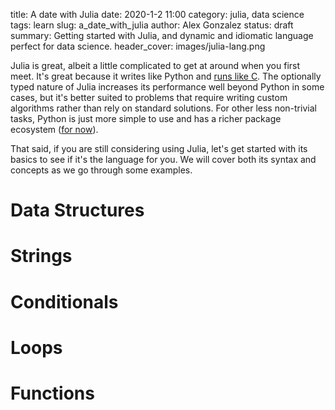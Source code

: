 title: A date with Julia
date: 2020-1-2 11:00
category: julia, data science
tags: learn
slug: a_date_with_julia
author: Alex Gonzalez
status: draft
summary: Getting started with Julia, and dynamic and idiomatic language perfect for data science.
header_cover: images/julia-lang.png


Julia is great, albeit a little complicated to get at around when you first meet. It's great because it writes like Python and [runs like C](https://syl1.gitbook.io/julia-language-a-concise-tutorial/language-core/performances). The optionally typed nature of Julia increases its performance well beyond Python in some cases, but it's better suited to problems that require writing custom algorithms rather than rely on standard solutions. For other less non-trivial tasks, Python is just more simple to use and has a richer package ecosystem ([for now](https://juliaobserver.com)).

That said, if you are still considering using Julia, let's get started with its basics to see if it's the language for you. We will cover both its syntax and concepts as we go through some examples.

# Data Structures

# Strings

# Conditionals

# Loops

# Functions
